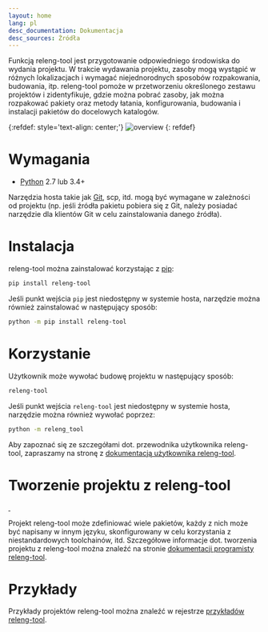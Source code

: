 ```yaml
---
layout: home
lang: pl
desc_documentation: Dokumentacja
desc_sources: Źródła
---
```


Funkcją releng-tool jest przygotowanie odpowiedniego środowiska do wydania
projektu. W trakcie wydawania projektu, zasoby mogą wystąpić w różnych
lokalizacjach i wymagać niejednorodnych sposobów rozpakowania, budowania, itp.
releng-tool pomoże w przetworzeniu określonego zestawu projektów i
zidentyfikuje, gdzie można pobrać zasoby, jak można rozpakować pakiety oraz
metody łatania, konfigurowania, budowania i instalacji pakietów do docelowych
katalogów.

{:refdef: style='text-align: center;'}
![overview]({{site.baseurl}}/assets/overview.png)
{: refdef}

Wymagania
=========

* [Python] 2.7 lub 3.4+

Narzędzia hosta takie jak [Git], scp, itd. mogą być wymagane w zależności od
projektu (np. jeśli źródła pakietu pobiera się z Git, należy posiadać narzędzie
dla klientów Git w celu zainstalowania danego źródła).

Instalacja
==========

releng-tool można zainstalować korzystając z [pip]:

~~~ bash
pip install releng-tool
~~~

Jeśli punkt wejścia ``pip`` jest niedostępny w systemie hosta, narzędzie można
również zainstalować w następujący sposób:

~~~ bash
python -m pip install releng-tool
~~~

Korzystanie
===========

Użytkownik może wywołać budowę projektu w następujący sposób:

~~~ bash
releng-tool
~~~

Jeśli punkt wejścia ``releng-tool`` jest niedostępny w systemie hosta, narzędzie
można również wywołać poprzez:

~~~ bash
python -m releng_tool
~~~

Aby zapoznać się ze szczegółami dot. przewodnika użytkownika releng-tool,
zapraszamy na stronę z [dokumentacją użytkownika releng-tool].

Tworzenie projektu z releng-tool
================================

<a href="https://pypi.org/project/releng-tool/">
    <img src="https://img.shields.io/pypi/v/releng-tool.svg" alt="" />
</a>
<img src="https://img.shields.io/pypi/pyversions/releng-tool.svg" alt="" />

Projekt releng-tool może zdefiniować wiele pakietów, każdy z nich może być
napisany w innym języku, skonfigurowany w celu korzystania z niestandardowych
toolchainów, itd. Szczegółowe informacje dot. tworzenia projektu z releng-tool
można znaleźć na stronie [dokumentacji programisty releng-tool].

Przykłady
=========

Przykłady projektów releng-tool można znaleźć w rejestrze
[przykładów releng-tool].

[Git]: https://git-scm.com/
[Python]: https://www.python.org/
[dokumentacji programisty releng-tool]: https://docs.releng.io/developer-guide.html
[dokumentacją użytkownika releng-tool]: https://docs.releng.io/user-guide.html
[pip]: https://pip.pypa.io/
[przykładów releng-tool]: https://github.com/releng-tool/releng-tool-examples
